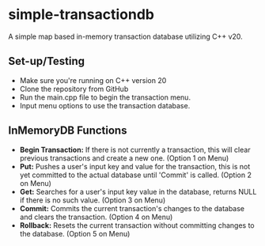 # simple-transactiondb
A simple map based in-memory transaction database utilizing C++ v20.

## Set-up/Testing
- Make sure you're running on C++ version 20
- Clone the repository from GitHub
- Run the main.cpp file to begin the transaction menu.
- Input menu options to use the transaction database.

## InMemoryDB Functions
- **Begin Transaction:** If there is not currently a transaction, this will clear previous transactions and create a new one. (Option 1 on Menu)
- **Put:** Pushes a user's input key and value for the transaction, this is not yet committed to the actual database until 'Commit' is called. (Option 2 on Menu)
- **Get:** Searches for a user's input key value in the database, returns NULL if there is no such value. (Option 3 on Menu)
- **Commit:** Commits the current transaction's changes to the database and clears the transaction. (Option 4 on Menu)
- **Rollback:** Resets the current transaction without committing changes to the database. (Option 5 on Menu)